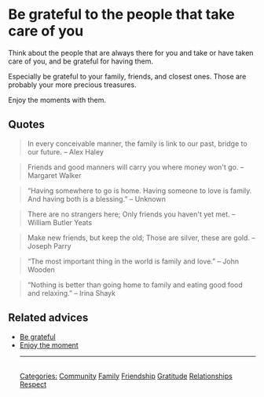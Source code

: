 # Be grateful to the people that take care of you

Think about the people that are always there for you and take or have taken care of you, and be grateful for having them.

Especially be grateful to your family, friends, and closest ones. Those are probably your more precious treasures.

Enjoy the moments with them.

## Quotes

> In every conceivable manner, the family is link to our past, bridge to our future. – Alex Haley

> Friends and good manners will carry you where money won't go. – Margaret Walker

> “Having somewhere to go is home. Having someone to love is family. And having both is a blessing.” – Unknown

> There are no strangers here; Only friends you haven't yet met. – William Butler Yeats

> Make new friends, but keep the old; Those are silver, these are gold. – Joseph Parry

> “The most important thing in the world is family and love.” – John Wooden

> “Nothing is better than going home to family and eating good food and relaxing.” – Irina Shayk

## Related advices

- [Be grateful](../Be%20grateful/index.md)
- [Enjoy the moment](../Enjoy%20the%20moment/index.md)<hr/><br/>[Categories:](Categories/index.md) [Community](Categories/Community.md) [Family](Categories/Family.md) [Friendship](Categories/Friendship.md) [Gratitude](Categories/Gratitude.md) [Relationships](Categories/Relationships.md) [Respect](Categories/Respect.md)